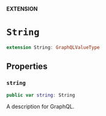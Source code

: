 **EXTENSION**

# `String`
```swift
extension String: GraphQLValueType
```

## Properties
### `string`

```swift
public var string: String
```

A description for GraphQL.
